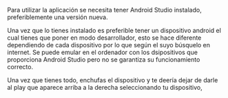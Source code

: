 Para utilizar la aplicación se necesita tener Android Studio instalado, preferiblemente una versión nueva.

Una vez que lo tienes instalado es preferible tener un dispositivo android el cual tienes que poner en modo desarrollador, esto se hace diferente dependiendo de cada dispositivo por lo que según el suyo búsquelo en internet. Se puede emular en el ordenador con los dsipositivos que proporciona Android Studio pero no se garantiza su funcionamiento correcto.

Una vez que tienes todo, enchufas el dispositivo y te deería dejar de darle al play que aparece arriba a la derecha seleccionando tu dispositivo,
